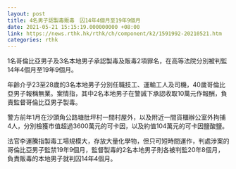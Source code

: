 ```yaml
---
layout: post
title: 4名男子認製毒販毒　囚14年4個月至19年9個月
date: 2021-05-21 15:15:19.000000000 +08:00
link: https://news.rthk.hk/rthk/ch/component/k2/1591992-20210521.htm
categories: rthk
---
```


1名哥倫比亞男子及3名本地男子承認製毒及販毒2項罪名，在高等法院分別被判監14年4個月至19年9個月。

年齡介乎23至28歲的3名本地男子分別任職技工、運輸工人及司機，40歲哥倫比亞男子報稱無業。案情指，其中2名本地男子在警誡下承認收取10萬元作報酬，負責監督哥倫比亞男子製毒。

警方前年1月在沙頭角公路塘肚坪村一間村屋外，以及附近一間貨櫃辦公室外拘捕4人，分別檢獲市值超過3600萬元的可卡因，以及約值104萬元的可卡因鹽酸鹽。

法官李運騰指製毒工場規模大，存放大量化學物，但只可短時間運作，判處涉案的哥倫比亞男子監禁19年9個月，監督製毒的2名本地男子則各被判監20年8個月，負責販毒的本地男子就判囚14年4個月。
